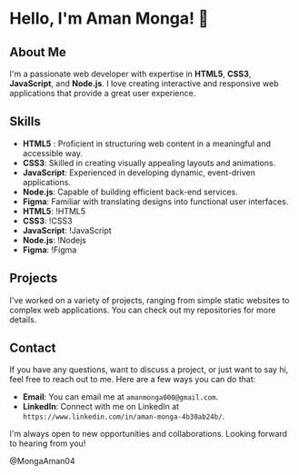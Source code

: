 # Hello, I'm Aman Monga! 👋

## About Me

I'm a passionate web developer with expertise in **HTML5**, **CSS3**, **JavaScript**, and **Node.js**. I love creating interactive and responsive web applications that provide a great user experience.

## Skills

- **HTML5** : Proficient in structuring web content in a meaningful and accessible way.
- **CSS3**: Skilled in creating visually appealing layouts and animations.
- **JavaScript**: Experienced in developing dynamic, event-driven applications.
- **Node.js**: Capable of building efficient back-end services.
- **Figma**: Familiar with translating designs into functional user interfaces.
- **HTML5**: !HTML5
- **CSS3**: !CSS3
- **JavaScript**: !JavaScript
- **Node.js**: !Nodejs
- **Figma**: !Figma
## Projects

I've worked on a variety of projects, ranging from simple static websites to complex web applications. You can check out my repositories for more details.

## Contact

If you have any questions, want to discuss a project, or just want to say hi, feel free to reach out to me. Here are a few ways you can do that:

- **Email**: You can email me at `amanmonga000@gmail.com`.
- **LinkedIn**: Connect with me on LinkedIn at `https://www.linkedin.com/in/aman-monga-4b30ab24b/`.

I'm always open to new opportunities and collaborations. Looking forward to hearing from you!

@MongaAman04
